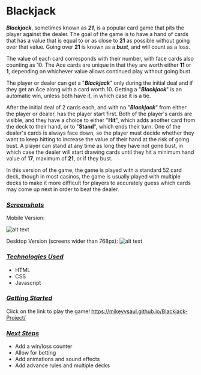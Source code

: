 Blackjack
=====

_**Blackjack**_, sometimes known as _**21**_, is a popular card game that pits the player against the dealer. The goal of the game is to have a hand of cards that has a value that is equal to or as close to **21** as possible without going over that value. Going over **21** is known as a **_bust_**, and will count as a loss. 

The value of each card corresponds with their number, with face cards also counting as 10. The Ace cards are unique in that they are worth either **11** or **1**, depending on whichever value allows continued play without going bust. 

The player or dealer can get a "**_Blackjack_**" only during the initial deal and if they get an Ace along with a card worth 10. Getting a "**_Blackjack_**" is an automatic win, unless both have it, in which case it is a tie. 

After the initial deal of 2 cards each, and with no "**_Blackjack_**" from either the player or dealer, has the player start first. Both of the player's cards are visible, and they have a choice to either "**Hit**", which adds another card from the deck to their hand, or to "**Stand**", which ends their turn. One of the dealer's cards is always face down, so the player must decide whether they want to keep hitting to increase the value of their hand at the risk of going bust. A player can stand at any time as long they have not gone bust, in which case the dealer will start drawing cards until they hit a minimum hand value of **17**, maximum of **21**, or if they bust. 

In this version of the game, the game is played with a standard 52 card deck, though in most casinos, the game is usually played with multiple decks to make it more difficult for players to accurately guess which cards may come up next in order to beat the dealer.


### <ins>***Screenshots***</ins>
Mobile Version:

![alt text](https://i.imgur.com/06B3k3r.png)

Desktop Version (screens wider than 768px):
![alt text](https://i.imgur.com/PO0bjvE.png)

### <ins>***Technologies Used***</ins>
- HTML
- CSS
- Javascript


### <ins>***Getting Started***</ins>
Click on the link to play the game!
https://mikeyvsaul.github.io/Blackjack-Project/


### <ins>***Next Steps***</ins>
- Add a win/loss counter
- Allow for betting
- Add animations and sound effects
- Add advance rules and multiple decks